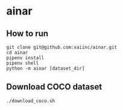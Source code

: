 ainar
================================================================================

How to run
--------------------------------------------------------------------------------

```shell
git clone git@github.com:xaiinc/ainar.git
cd ainar
pipenv install
pipenv shell
python -m ainar [dataset_dir]
```

Download COCO dataset
--------------------------------------------------------------------------------
```shell
./download_coco.sh
```

